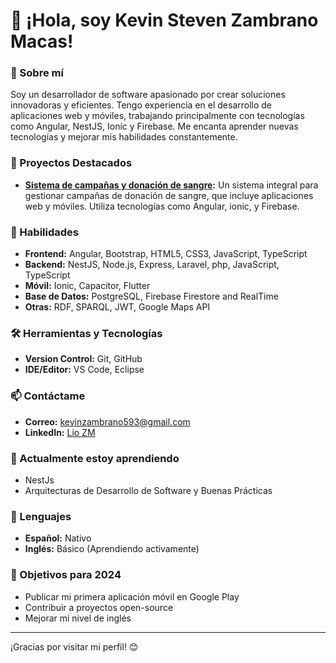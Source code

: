 # 👋 ¡Hola, soy Kevin Steven Zambrano Macas!

### 🚀 Sobre mí
Soy un desarrollador de software apasionado por crear soluciones innovadoras y eficientes. 
Tengo experiencia en el desarrollo de aplicaciones web y móviles, trabajando principalmente con tecnologías como Angular, NestJS, Ionic y Firebase. 
Me encanta aprender nuevas tecnologías y mejorar mis habilidades constantemente.

### 💼 Proyectos Destacados
- **[Sistema de campañas y donación de sangre](url):** Un sistema integral para gestionar campañas de donación de sangre, que incluye aplicaciones web y móviles. Utiliza tecnologías como Angular, ionic, y Firebase.

### 🌟 Habilidades
- **Frontend:** Angular, Bootstrap, HTML5, CSS3, JavaScript, TypeScript
- **Backend:** NestJS, Node.js, Express, Laravel, php, JavaScript, TypeScript
- **Móvil:** Ionic, Capacitor, Flutter
- **Base de Datos:** PostgreSQL, Firebase Firestore and RealTime
- **Otras:** RDF, SPARQL, JWT, Google Maps API

### 🛠️ Herramientas y Tecnologías
- **Version Control:** Git, GitHub
- **IDE/Editor:** VS Code, Eclipse

### 📫 Contáctame
- **Correo:** kevinzambrano593@gmail.com
- **LinkedIn:** [Lio ZM](https://www.linkedin.com/in/lio-zm-09883431a/)

### 🌱 Actualmente estoy aprendiendo
- NestJs
- Arquitecturas de Desarrollo de Software y Buenas Prácticas

### 💬 Lenguajes
- **Español:** Nativo
- **Inglés:** Básico (Aprendiendo activamente)

### 🎯 Objetivos para 2024
- Publicar mi primera aplicación móvil en Google Play
- Contribuir a proyectos open-source
- Mejorar mi nivel de inglés

---

¡Gracias por visitar mi perfil! 😊
